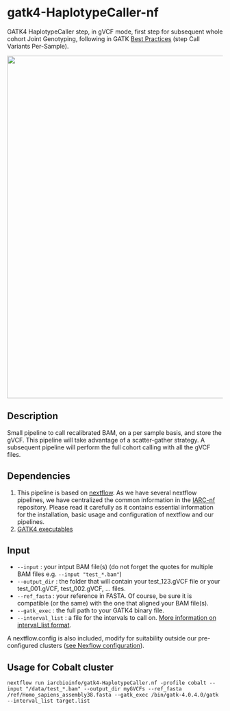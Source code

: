 # gatk4-HaplotypeCaller-nf
GATK4 HaplotypeCaller step, in gVCF mode, first step for subsequent whole cohort Joint Genotyping, following in GATK [Best Practices](https://software.broadinstitute.org/gatk/best-practices/workflow?id=11145) (step Call Variants Per-Sample).

<img src="https://us.v-cdn.net/5019796/uploads/editor/mz/tzm69d8e2spl.png" width="800" />


## Description

Small pipeline to call recalibrated BAM, on a per sample basis, and store the gVCF. This pipeline will take advantage of a scatter-gather strategy. A subsequent pipeline will perform the full cohort calling with all the gVCF files.

## Dependencies 

1. This pipeline is based on [nextflow](https://www.nextflow.io). As we have several nextflow pipelines, we have centralized the common information in the [IARC-nf](https://github.com/IARCbioinfo/IARC-nf) repository. Please read it carefully as it contains essential information for the installation, basic usage and configuration of nextflow and our pipelines.
2. [GATK4 executables](https://software.broadinstitute.org/gatk/download/)

## Input

- `--input` : your intput BAM file(s) (do not forget the quotes for multiple BAM files e.g. `--input "test_*.bam"`)
- `--output_dir` : the folder that will contain your test_123.gVCF file or your test_001.gVCF, test_002.gVCF, ... files.
- `--ref_fasta` : your reference in FASTA. Of course, be sure it is compatible (or the same) with the one that aligned your BAM file(s).
- `--gatk_exec` : the full path to your GATK4 binary file.
- `--interval_list` : a file for the intervals to call on. [More information on interval_list format](https://gatkforums.broadinstitute.org/gatk/discussion/1319/collected-faqs-about-interval-lists).

A nextflow.config is also included, modify for suitability outside our pre-configured clusters ([see Nexflow configuration](https://www.nextflow.io/docs/latest/config.html#configuration-file)).

## Usage for Cobalt cluster
```
nextflow run iarcbioinfo/gatk4-HaplotypeCaller.nf -profile cobalt --input "/data/test_*.bam" --output_dir myGVCFs --ref_fasta /ref/Homo_sapiens_assembly38.fasta --gatk_exec /bin/gatk-4.0.4.0/gatk --interval_list target.list
```

